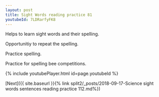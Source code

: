 ```yaml
---
layout: post
title: Sight Words reading practice 81
youtubeId: 7LDRarfyFK8
---
```

 
 
Helps to learn sight words and their spelling.

Opportunitiy to repeat the spelling. 

Practice spelling. 
 
Practice for spelling bee competitions. 
 
{% include youtubePlayer.html id=page.youtubeId %}
 
 

[Next]({{ site.baseurl }}{% link  split2/_posts/2018-09-17-Science sight words sentences reading practice 112.md%})
 
